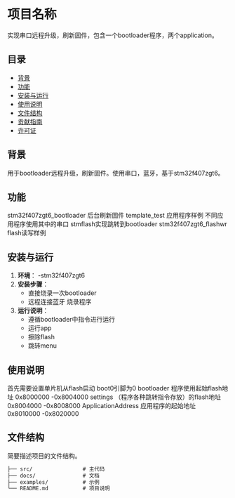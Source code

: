 # 项目名称
实现串口远程升级，刷新固件，包含一个bootloader程序，两个application。

## 目录
- [背景](#背景)
- [功能](#功能)
- [安装与运行](#安装与运行)
- [使用说明](#使用说明)
- [文件结构](#文件结构)
- [贡献指南](#贡献指南)
- [许可证](#许可证)

## 背景
用于bootloader远程升级，刷新固件。使用串口，蓝牙，基于stm32f407zgt6。

## 功能
stm32f407zgt6_bootloader 后台刷新固件
template_test 应用程序样例 不同应用程序使用其中的串口 stmflash实现跳转到bootloader
stm32f407zgt6_flashwr flash读写样例

## 安装与运行
1. **环境**：
    -stm32f407zgt6
3. **安装步骤**：
    - 直接烧录一次bootloader
    - 远程连接蓝牙 烧录程序
4. **运行说明**：
    - 遵循bootloader中指令进行运行
    - 运行app
    - 擦除flash
    - 跳转menu

## 使用说明
首先需要设置单片机从flash启动 boot0引脚为0
bootloader               程序使用起始flash地址               0x8000000 -0x8004000
settings                （程序各种跳转指令存放）的flash地址   0x8004000 -0x8008000
ApplicationAddress       应用程序的起始地址                  0x8010000 -0x8020000

## 文件结构
简要描述项目的文件结构。
```markdown
├── src/                # 主代码
├── docs/               # 文档
├── examples/           # 示例
└── README.md           # 项目说明
